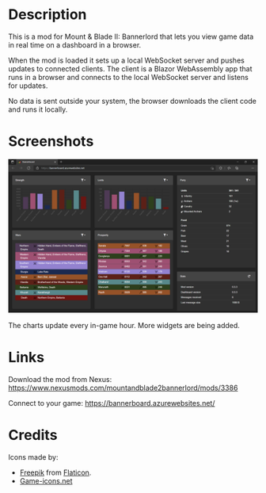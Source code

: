 # Description

This is a mod for Mount &amp; Blade II: Bannerlord that lets you view game data in real time on a dashboard in a browser.

When the mod is loaded it sets up a local WebSocket server and pushes updates to connected clients.
The client is a Blazor WebAssembly app that runs in a browser and connects to the local WebSocket server and listens for updates.

No data is sent outside your system, the browser downloads the client code and runs it locally.

# Screenshots

![Dashboard](screenshots/dashboard.png)

The charts update every in-game hour. More widgets are being added.

# Links

Download the mod from Nexus: https://www.nexusmods.com/mountandblade2bannerlord/mods/3386

Connect to your game: https://bannerboard.azurewebsites.net/

# Credits

Icons made by:

- [Freepik](https://www.flaticon.com/authors/freepik) from [Flaticon](https://www.flaticon.com/).
- [Game-icons.net](https://game-icons.net/)
